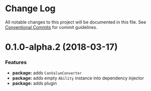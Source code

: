 # Change Log

All notable changes to this project will be documented in this file.
See [Conventional Commits](https://conventionalcommits.org) for commit guidelines.

<a name="0.1.0-alpha.2"></a>
# 0.1.0-alpha.2 (2018-03-17)


### Features

* **package:** adds `CanValueConverter`
* **package:** adds empty `Ability` instance into dependency injector
* **package:** adds plugin
